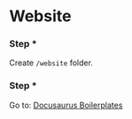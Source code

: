 # Website

[1]: https://github.com/MyPrivateRepositories/docusaurus-boilerplates

### Step *

Create `/website` folder.

### Step *

Go to: [Docusaurus Boilerplates][1]